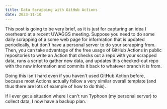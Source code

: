 ```yaml
---
title: Data Scrapping with GitHub Actions
date: 2023-11-10
---
```


This post is going to be very brief, as it is just for capturing an idea I overheard at a recent UWAGGS meeting. Suppose you need to do some daily scrapping of a some web page for information that is updated periodically, but don't have a personal server to do your scrapping from. Then, you can take advantage of the free usage of GitHub Actions in public repositories to write an Action that checks out a repo with your scrapped data, runs a script to gather new data, and updates this checked-out repo with the new information and commits it back to whatever branch it is from. 

Doing this isn't hard even if you haven't used GitHub Action before, because most Actions actually follow a very similar overall template (and thus there are lots of example of how to do this).

If I ever get a situation where I can't run Typhoon (my personal server) to collect data, I now have a backup plan.